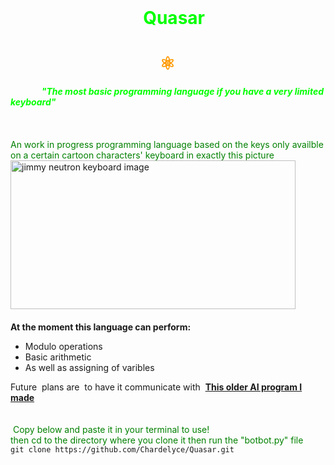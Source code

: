 <div>&nbsp;</div>
<div>
<div>
<h1 style="text-align: left;"><span style="color: #993300;"><strong>&nbsp; &nbsp; &nbsp; &nbsp; &nbsp; &nbsp; &nbsp; &nbsp; &nbsp; &nbsp; &nbsp; &nbsp; &nbsp; &nbsp; &nbsp; &nbsp; <span style="color: #00ff00;">Quasar</span></strong></span></h1>
<div>
<h1 style="text-align: left;"><span style="color: #ff9900;">&nbsp; &nbsp; &nbsp; &nbsp; &nbsp; &nbsp; &nbsp; &nbsp; &nbsp; &nbsp; &nbsp; &nbsp; &nbsp; &nbsp; &nbsp; &nbsp; &nbsp; &nbsp; ⚛</span></h1>
</div>
</div>
</div>
<div style="text-align: left;"><em><strong><span style="color: #993300;">&nbsp; &nbsp; &nbsp; &nbsp; &nbsp; &nbsp; &nbsp; &nbsp;<span style="color: #00ff00;">"The most basic programming language </span></span></strong></em><span style="color: #00ff00;"><em><strong>if you have a very limited keyboard"</strong></em></span></div>
<div style="text-align: center;">&nbsp;</div>
<div style="text-align: center;">&nbsp;</div>
<div style="text-align: left;">&nbsp;</div>
<div style="text-align: left;"><span style="color: #008000;">An work in progress programming language based on the keys only availble on a certain cartoon characters' keyboard in exactly this picture</span></div>
<div style="text-align: justify;"><img src="https://cdn.discordapp.com/attachments/839217953701756968/992783025677025310/Screenshot_from_2022-07-02_08-23-31.png" alt="jimmy neutron keyboard image" width="456" height="238" />&nbsp;</div>
<div style="text-align: center;">&nbsp;</div>
<div style="text-align: left;"><strong>At the moment this language can perform:</strong></div>
<ul>
<li style="text-align: left;">Modulo operations</li>
<li style="text-align: left;">Basic arithmetic</li>
<li style="text-align: left;">As well as assigning of varibles</li>
</ul>
<div style="text-align: left;">Future&nbsp; plans are&nbsp; to have it communicate with&nbsp; <strong><a href="https://github.com/Chardelyce/Beta-goddard">This older AI program I made</a>&nbsp; &nbsp;</strong></div>
<div style="text-align: center;">&nbsp;</div>
<div style="text-align: center;">&nbsp;</div>
<div style="text-align: left;"><span style="color: #008000;">&nbsp;Copy below and paste it in your terminal to use!</span></div>
<div style="text-align: left;"><span style="color: #008000;">then cd to the directory where you clone it then run the "botbot.py" file&nbsp;</span></div>
<div style="text-align: left;"><code>git clone https://github.com/Chardelyce/Quasar.git</code></div>
